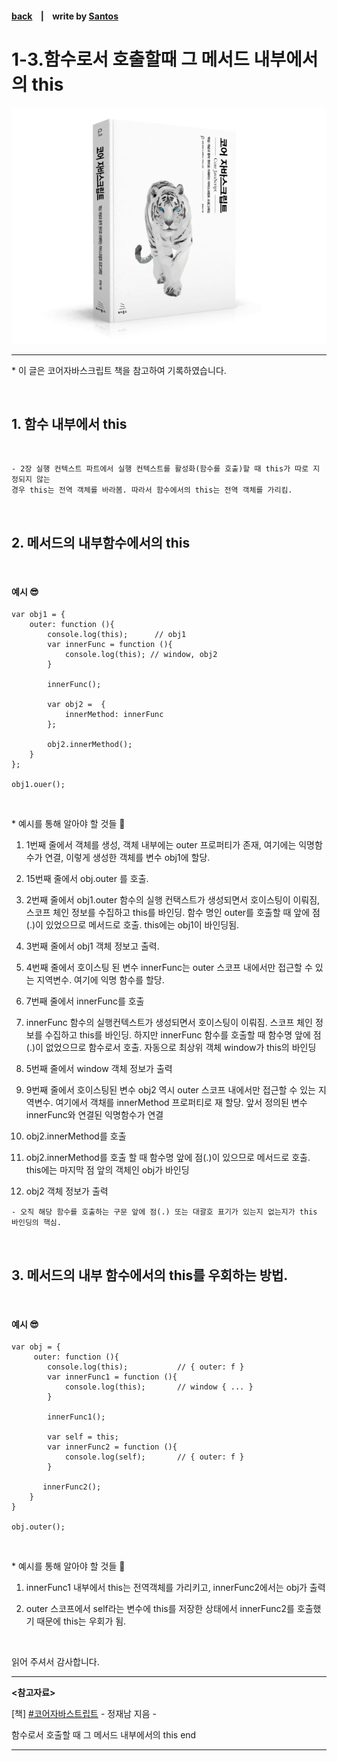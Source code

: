 <p>

#### [back](../../../README.md) &nbsp;&nbsp; | &nbsp;&nbsp; write by [Santos](https://github.com/SangchoKim)

</p>

# 1-3.함수로서 호출할때 그 메서드 내부에서의 this

<p align="center">
    <img src="../../../image/main.png">
</p>

---
<p> * 이 글은 코어자바스크립트 책을 참고하여 기록하였습니다. </p>

>  

</br>

## 1. 함수 내부에서 this

</br>

```
- 2장 실행 컨텍스트 파트에서 실행 컨텍스트를 활성화(함수를 호출)할 때 this가 따로 지정되지 않는
경우 this는 전역 객체를 바라봄. 따라서 함수에서의 this는 전역 객체를 가리킴.
```

</br>

## 2. 메서드의 내부함수에서의 this

</br>

#### 예시 😎

```
var obj1 = {
    outer: function (){
        console.log(this);      // obj1
        var innerFunc = function (){
            console.log(this); // window, obj2
        }

        innerFunc();

        var obj2 =  {
            innerMethod: innerFunc
        };

        obj2.innerMethod();
    }
};

obj1.ouer();
```

</br>

 <p> * 예시를 통해 알아야 할 것들 🤔 </p>

 1. 1번째 줄에서 객체를 생성, 객체 내부에는 outer 프로퍼티가 존재, 여기에는 익명함수가 연결, 이렇게 생성한 객체를 변수 obj1에 할당.

 2. 15번째 줄에서 obj.outer 를 호출.

 3. 2번째 줄에서 obj1.outer 함수의 실행 컨택스트가 생성되면서 호이스팅이 이뤄짐, 스코프 체인 정보를 수집하고 this를 바인딩. 함수 명인 outer를 호출할 때 앞에 점(.)이 있었으므로 메서드로 호출. this에는 obj1이 바인딩됨.

 4. 3번째 줄에서 obj1 객체 정보고 출력.

 5. 4번째 줄에서 호이스팅 된 변수 innerFunc는 outer 스코프 내에서만 접근할 수 있는 지역변수. 여기에 익명 함수를 할당.

 6. 7번째 줄에서 innerFunc를 호출

 7. innerFunc 함수의 실행컨텍스트가 생성되면서 호이스팅이 이뤄짐. 스코프 체인 정보를 수집하고 this를 바인딩. 하지만 innerFunc 함수를 호출할 때 함수명 앞에 점(.)이 없었으므로 함수로서 호출. 자동으로 최상위 객체 window가 this의 바인딩 

 8. 5번째 줄에서 window 객체 정보가 출력

 9. 9번째 줄에서 호이스팅된 변수 obj2 역시 outer 스코프 내에서만 접근할 수 있는 지역변수. 여기에서 객채를 innerMethod 프로퍼티로 재 할당. 앞서 정의된 변수 innerFunc와 연결된 익명함수가 연결

 10. obj2.innerMethod를 호출

 11. obj2.innerMethod를 호출 할 때 함수명 앞에 점(.)이 있으므로 메서드로 호출. this에는 마지막 점 앞의 객체인 obj가 바인딩

 12. obj2 객체 정보가 출력

```
- 오직 해당 함수를 호출하는 구문 앞에 점(.) 또는 대괄호 표기가 있는지 없는지가 this 바인딩의 핵심.
```

</br>

## 3. 메서드의 내부 함수에서의 this를 우회하는 방법.

</br>

#### 예시 😎

```
var obj = {
     outer: function (){
        console.log(this);           // { outer: f }
        var innerFunc1 = function (){
            console.log(this);       // window { ... }
        }

        innerFunc1();

        var self = this;
        var innerFunc2 = function (){
            console.log(self);       // { outer: f }
        }

       innerFunc2();
    }
}

obj.outer();
```

</br>

 <p> * 예시를 통해 알아야 할 것들 🤔 </p>

 1. innerFunc1 내부에서 this는 전역객체를 가리키고, innerFunc2에서는 obj가 출력

 2. outer 스코프에서 self라는 변수에 this를 저장한 상태에서 innerFunc2를 호출했기 때문에 this는 우회가 됨. 

</br>

<span>읽어 주셔서 감사합니다.</span>

---

<strong><참고자료></strong>
</br>

[책] [#코어자바스트립트][core-javascript] - 정재남 지음 -
</br>


<strong><this></strong> 함수로서 호출할 때 그 메서드 내부에서의 this end

---

[core-javascript]: https://www.aladin.co.kr/shop/wproduct.aspx?ISBN=K532636268&start=pnaver_02
[naver]: https://www.aladin.co.kr/shop/wproduct.aspx?ISBN=K532636268&start=pnaver_02